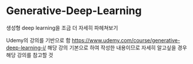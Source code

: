 # Generative-Deep-Learning
생성형 deep learning을 조금 더 자세히 파헤쳐보기

Udemy의 강의를 기반으로 함
https://www.udemy.com/course/generative-deep-learning-i/
해당 강의 기본으로 하여 작성한 내용이므로 자세히 알고싶을 경우 해당 강의를 참고할 것
